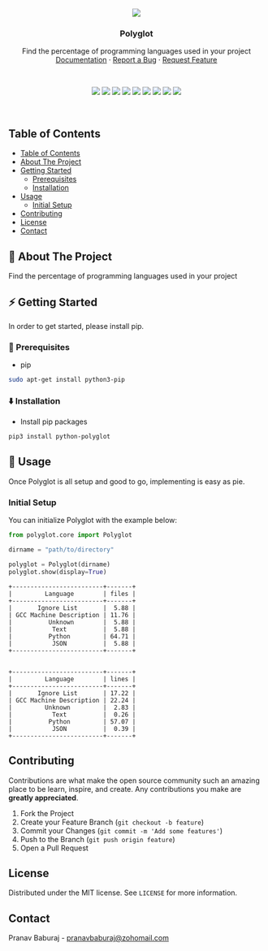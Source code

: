 <!-- PROJECT LOGO -->


<br />
<p align="center">
  <img src="https://user-images.githubusercontent.com/70764593/114295267-c9cdb780-9ac1-11eb-94aa-f864328d6845.png" aly="logo">
  <h3 align="center">Polyglot</h3>

  <p align="center">
    Find the percentage of programming languages used in your project
    <br />
    <a href="https://github.com/pranavbaburaj/polyglot/tree/main/docs">Documentation</a>
    ·
    <a href="https://github.com/pranavbaburaj/polyglot/issues">Report a Bug</a>
    ·
    <a href="https://github.com/pranavbaburaj/polyglot/pulls">Request Feature</a>
  </p>
  <br>
  <p align="center">
    <img src="https://img.shields.io/github/issues-pr/pranavbaburaj/polyglot.svg?style=flat">
    <img src="https://img.shields.io/github/contributors/pranavbaburaj/polyglot.svg?style=flat"> 
    <img src="https://static.pepy.tech/badge/python-polyglot">
    <img src="https://img.shields.io/discord/808537055177080892.svg">
    <img src="https://img.shields.io/github/stars/pranavbaburaj/polyglot.svg?style=social&label=Stars&style=plastic">
    <img src="https://img.shields.io/github/forks/pranavbaburaj/polyglot.svg?style=social&label=Fork&style=plastic">
    <img src="https://badges.frapsoft.com/os/v1/open-source.svg?v=103">
    <img src="https://img.shields.io/github/last-commit/pranavbaburaj/polyglot">
    <a href="https://twitter.com/intent/tweet?text=Find%20the%20percentage%20of%20programming%20languages%20in%20your%20project&url=https://github.com/pranavbaburaj/polyglot&via=baburaj_pranav&hashtags=developers,polyglot,language"><img src="https://img.shields.io/twitter/url/http/shields.io.svg?style=social"></a>
  </p>
  <br />

</p>

<!-- TABLE OF CONTENTS -->

## Table of Contents

- [Table of Contents](#table-of-contents)
- [About The Project](#about-the-project)
- [Getting Started](#getting-started)
  - [Prerequisites](#prerequisites)
  - [Installation](#installation)
- [Usage](#usage)
  - [Initial Setup](#initial-setup)
- [Contributing](#contributing)
- [License](#license)
- [Contact](#contact)

<!-- ABOUT THE PROJECT -->

## 🙉 About The Project

Find the percentage of programming languages used in your project

<!-- GETTING STARTED -->

## ⚡ Getting Started

In order to get started, please install pip.

### 📝 Prerequisites

- pip

```sh
sudo apt-get install python3-pip
```

### ⬇️ Installation

- Install pip packages

```sh
pip3 install python-polyglot
```

## 🎉 Usage

Once Polyglot is all setup and good to go, implementing is easy as pie.

### Initial Setup

You can initialize Polyglot with the example below:

```python
from polyglot.core import Polyglot

dirname = "path/to/directory"

polyglot = Polyglot(dirname)
polyglot.show(display=True)

```

```
+-------------------------+-------+
|         Language        | files |
+-------------------------+-------+
|       Ignore List       |  5.88 |
| GCC Machine Description | 11.76 |
|          Unknown        |  5.88 |
|           Text          |  5.88 |
|          Python         | 64.71 |
|           JSON          |  5.88 |
+-------------------------+-------+


+-------------------------+-------+
|         Language        | lines |
+-------------------------+-------+
|       Ignore List       | 17.22 |
| GCC Machine Description | 22.24 |
|         Unknown         |  2.83 |
|           Text          |  0.26 |
|          Python         | 57.07 |
|           JSON          |  0.39 |
+-------------------------+-------+
```

<!-- CONTRIBUTING -->

## Contributing

Contributions are what make the open source community such an amazing place to be learn, inspire, and create. Any contributions you make are **greatly appreciated**.

1. Fork the Project
2. Create your Feature Branch (`git checkout -b feature`)
3. Commit your Changes (`git commit -m 'Add some features'`)
4. Push to the Branch (`git push origin feature`)
5. Open a Pull Request

<!-- LICENSE -->

## License

Distributed under the MIT license. See `LICENSE` for more information.

<!-- CONTACT -->

## Contact

Pranav Baburaj - pranavbaburaj@zohomail.com
